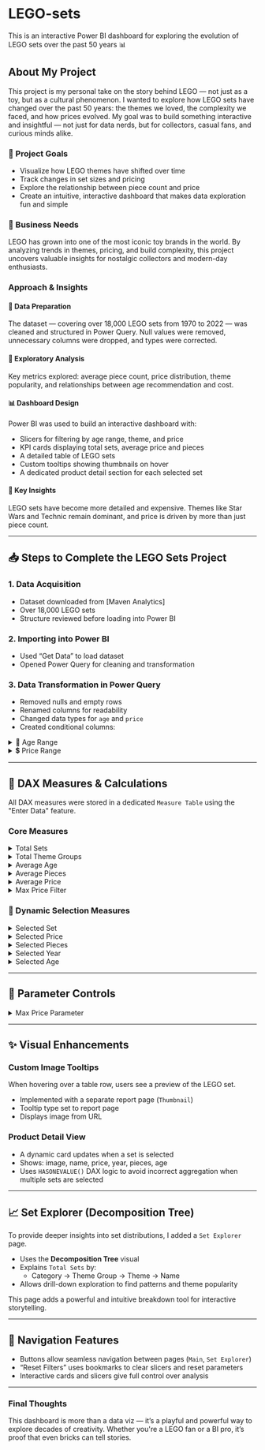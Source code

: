 # LEGO-sets
This is an interactive Power BI dashboard for exploring the evolution of LEGO sets over the past 50 years 📊

## About My Project
This project is my personal take on the story behind LEGO — not just as a toy, but as a cultural phenomenon. I wanted to explore how LEGO sets have changed over the past 50 years: the themes we loved, the complexity we faced, and how prices evolved. My goal was to build something interactive and insightful — not just for data nerds, but for collectors, casual fans, and curious minds alike.

### 🎯 Project Goals
- Visualize how LEGO themes have shifted over time  
- Track changes in set sizes and pricing  
- Explore the relationship between piece count and price  
- Create an intuitive, interactive dashboard that makes data exploration fun and simple

### 💼 Business Needs
LEGO has grown into one of the most iconic toy brands in the world. By analyzing trends in themes, pricing, and build complexity, this project uncovers valuable insights for nostalgic collectors and modern-day enthusiasts.

### Approach & Insights
#### 🧼 Data Preparation
The dataset — covering over 18,000 LEGO sets from 1970 to 2022 — was cleaned and structured in Power Query. Null values were removed, unnecessary columns were dropped, and types were corrected.

#### 🔎 Exploratory Analysis
Key metrics explored: average piece count, price distribution, theme popularity, and relationships between age recommendation and cost.

#### 📊 Dashboard Design
Power BI was used to build an interactive dashboard with:
- Slicers for filtering by age range, theme, and price  
- KPI cards displaying total sets, average price and pieces  
- A detailed table of LEGO sets  
- Custom tooltips showing thumbnails on hover  
- A dedicated product detail section for each selected set

#### 🧠 Key Insights
LEGO sets have become more detailed and expensive. Themes like Star Wars and Technic remain dominant, and price is driven by more than just piece count.

---

## 📥 Steps to Complete the LEGO Sets Project

### 1. Data Acquisition
- Dataset downloaded from [Maven Analytics]
- Over 18,000 LEGO sets
- Structure reviewed before loading into Power BI

### 2. Importing into Power BI
- Used “Get Data” to load dataset  
- Opened Power Query for cleaning and transformation

### 3. Data Transformation in Power Query
- Removed nulls and empty rows  
- Renamed columns for readability  
- Changed data types for `age` and `price`  
- Created conditional columns:

<details>
<summary>📘 Age Range</summary>

- **Over** – 18+  
- **10 to 17** – older children & teens  
- **5 to 9** – younger builders  
- **1 to 4** – toddlers  

</details>

<details>
<summary>💲 Price Range</summary>

- **$$$$$** – over $500  
- **$$$$** – $100 to $500  
- **$$$** – $50 to $100  
- **$$** – $5 to $50  
- **$** – under $5  

</details>

---

## 🧮 DAX Measures & Calculations

All DAX measures were stored in a dedicated `Measure Table` using the "Enter Data" feature.

### Core Measures

<details>
<summary>Total Sets</summary>

```DAX
Total Sets = DISTINCTCOUNT(lego_sets[set_id])
```
</details>

<details>
<summary>Total Theme Groups</summary>

```DAX
Total Groups = DISTINCTCOUNT(lego_sets[themeGroup])
```
</details>

<details>
<summary>Average Age</summary>

```DAX
Avg. Age = AVERAGE(lego_sets[age])
```
</details>

<details>
<summary>Average Pieces</summary>

```DAX
Avg. Pieces = AVERAGE(lego_sets[pieces])
```
</details>

<details>
<summary>Average Price</summary>

```DAX
Avg. Price = AVERAGE(lego_sets[price])
```
</details>

<details>
<summary>Max Price Filter</summary>

```DAX
Max Price Filter = IF([Avg. Price] <= 'Max Price'[Max Price Value], 1, 0)
```
</details>

### 🧠 Dynamic Selection Measures

<details>
<summary>Selected Set</summary>

```DAX
Selected Set = IF(HASONEVALUE(lego_sets[name]), MAX(lego_sets[name]), "Select a Set")
```
</details>

<details>
<summary>Selected Price</summary>

```DAX
Selected Price = IF(HASONEVALUE(lego_sets[price]), MAX(lego_sets[price]), "-")
```
</details>

<details>
<summary>Selected Pieces</summary>

```DAX
Selected Pieces = IF(HASONEVALUE(lego_sets[pieces]), MAX(lego_sets[pieces]), "-")
```
</details>

<details>
<summary>Selected Year</summary>

```DAX
Selected Year = IF(HASONEVALUE(lego_sets[year]), MAX(lego_sets[year]), "-")
```
</details>

<details>
<summary>Selected Age</summary>

```DAX
Selected Age = IF(HASONEVALUE(lego_sets[age]), MAX(lego_sets[age]), "-")
```
</details>

---

## 🧮 Parameter Controls

<details>
<summary>Max Price Parameter</summary>

- **Type:** Numeric Range  
- **Min:** 0  
- **Max:** 850  
- **Step:** 5  
- **Default:** 850  

Used to dynamically filter the table by max retail price.
</details>

---

## ✨ Visual Enhancements

### Custom Image Tooltips

When hovering over a table row, users see a preview of the LEGO set.

- Implemented with a separate report page (`Thumbnail`)  
- Tooltip type set to report page  
- Displays image from URL

### Product Detail View

- A dynamic card updates when a set is selected  
- Shows: image, name, price, year, pieces, age  
- Uses `HASONEVALUE()` DAX logic to avoid incorrect aggregation when multiple sets are selected

---

## 📈 Set Explorer (Decomposition Tree)

To provide deeper insights into set distributions, I added a `Set Explorer` page.

- Uses the **Decomposition Tree** visual  
- Explains `Total Sets` by:
  - Category → Theme Group → Theme → Name
- Allows drill-down exploration to find patterns and theme popularity

This page adds a powerful and intuitive breakdown tool for interactive storytelling.

---

## 🔁 Navigation Features

- Buttons allow seamless navigation between pages (`Main`, `Set Explorer`)  
- “Reset Filters” uses bookmarks to clear slicers and reset parameters  
- Interactive cards and slicers give full control over analysis

---

### Final Thoughts

This dashboard is more than a data viz — it’s a playful and powerful way to explore decades of creativity. Whether you're a LEGO fan or a BI pro, it’s proof that even bricks can tell stories.
